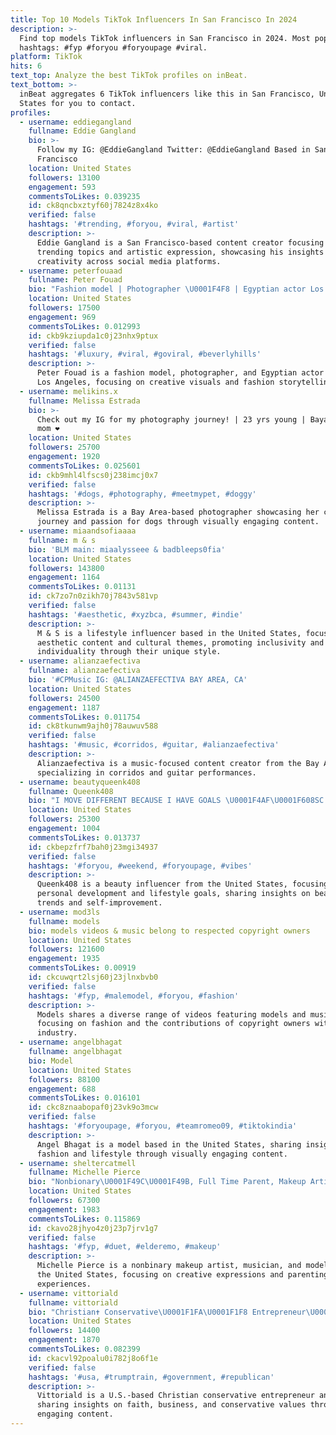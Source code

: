 ```yaml
---
title: Top 10 Models TikTok Influencers In San Francisco In 2024
description: >-
  Find top models TikTok influencers in San Francisco in 2024. Most popular
  hashtags: #fyp #foryou #foryoupage #viral.
platform: TikTok
hits: 6
text_top: Analyze the best TikTok profiles on inBeat.
text_bottom: >-
  inBeat aggregates 6 TikTok influencers like this in San Francisco, United
  States for you to contact.
profiles:
  - username: eddiegangland
    fullname: Eddie Gangland
    bio: >-
      Follow my IG: @EddieGangland Twitter: @EddieGangland Based in San
      Francisco
    location: United States
    followers: 13100
    engagement: 593
    commentsToLikes: 0.039235
    id: ck8qncbxztyf60j7824z8x4ko
    verified: false
    hashtags: '#trending, #foryou, #viral, #artist'
    description: >-
      Eddie Gangland is a San Francisco-based content creator focusing on
      trending topics and artistic expression, showcasing his insights and
      creativity across social media platforms.
  - username: peterfouaad
    fullname: Peter Fouad
    bio: "Fashion model | Photographer \U0001F4F8 | Egyptian actor Los Angeles \U0001F334"
    location: United States
    followers: 17500
    engagement: 969
    commentsToLikes: 0.012993
    id: ckb9kziupda1c0j23nhx9ptux
    verified: false
    hashtags: '#luxury, #viral, #goviral, #beverlyhills'
    description: >-
      Peter Fouad is a fashion model, photographer, and Egyptian actor based in
      Los Angeles, focusing on creative visuals and fashion storytelling.
  - username: melikins.x
    fullname: Melissa Estrada
    bio: >-
      Check out my IG for my photography journey! | 23 yrs young | Bayarea | Dog
      mom ❤
    location: United States
    followers: 25700
    engagement: 1920
    commentsToLikes: 0.025601
    id: ckb9mhl4lfscs0j238imcj0x7
    verified: false
    hashtags: '#dogs, #photography, #meetmypet, #doggy'
    description: >-
      Melissa Estrada is a Bay Area-based photographer showcasing her creative
      journey and passion for dogs through visually engaging content.
  - username: miaandsofiaaaa
    fullname: m & s
    bio: 'BLM main: miaalysseee & badbleeps0fia'
    location: United States
    followers: 143800
    engagement: 1164
    commentsToLikes: 0.01131
    id: ck7zo7n0zikh70j7843v581vp
    verified: false
    hashtags: '#aesthetic, #xyzbca, #summer, #indie'
    description: >-
      M & S is a lifestyle influencer based in the United States, focusing on
      aesthetic content and cultural themes, promoting inclusivity and
      individuality through their unique style.
  - username: alianzaefectiva
    fullname: alianzaefectiva
    bio: '#CPMusic IG: @ALIANZAEFECTIVA BAY AREA, CA'
    location: United States
    followers: 24500
    engagement: 1187
    commentsToLikes: 0.011754
    id: ck8tkunwm9ajh0j78auwuv588
    verified: false
    hashtags: '#music, #corridos, #guitar, #alianzaefectiva'
    description: >-
      Alianzaefectiva is a music-focused content creator from the Bay Area,
      specializing in corridos and guitar performances.
  - username: beautyqueenk408
    fullname: Queenk408
    bio: "I MOVE DIFFERENT BECAUSE I HAVE GOALS \U0001F4AF\U0001F608SC: K.star408"
    location: United States
    followers: 25300
    engagement: 1004
    commentsToLikes: 0.013737
    id: ckbepzfrf7bah0j23mgi34937
    verified: false
    hashtags: '#foryou, #weekend, #foryoupage, #vibes'
    description: >-
      Queenk408 is a beauty influencer from the United States, focusing on
      personal development and lifestyle goals, sharing insights on beauty
      trends and self-improvement.
  - username: mod3ls
    fullname: models
    bio: models videos & music belong to respected copyright owners
    location: United States
    followers: 121600
    engagement: 1935
    commentsToLikes: 0.00919
    id: ckcuwqrt2lsj60j23jlnxbvb0
    verified: false
    hashtags: '#fyp, #malemodel, #foryou, #fashion'
    description: >-
      Models shares a diverse range of videos featuring models and music,
      focusing on fashion and the contributions of copyright owners within the
      industry.
  - username: angelbhagat
    fullname: angelbhagat
    bio: Model
    location: United States
    followers: 88100
    engagement: 688
    commentsToLikes: 0.016101
    id: ckc8znaabopaf0j23vk9o3mcw
    verified: false
    hashtags: '#foryoupage, #foryou, #teamromeo09, #tiktokindia'
    description: >-
      Angel Bhagat is a model based in the United States, sharing insights into
      fashion and lifestyle through visually engaging content.
  - username: sheltercatmell
    fullname: Michelle Pierce
    bio: "Nonbionary\U0001F49C\U0001F49B, Full Time Parent, Makeup Artist \U0001F3A8, Musician\U0001F3B6 and Model!"
    location: United States
    followers: 67300
    engagement: 1983
    commentsToLikes: 0.115869
    id: ckavo28jhyo4z0j23p7jrv1g7
    verified: false
    hashtags: '#fyp, #duet, #elderemo, #makeup'
    description: >-
      Michelle Pierce is a nonbinary makeup artist, musician, and model based in
      the United States, focusing on creative expressions and parenting
      experiences.
  - username: vittoriald
    fullname: vittoriald
    bio: "Christian✝️ Conservative\U0001F1FA\U0001F1F8 Entrepreneur\U0001F4B0 Model\U0001F481‍♀️"
    location: United States
    followers: 14400
    engagement: 1870
    commentsToLikes: 0.082399
    id: ckacvl92poalu0i782j8o6f1e
    verified: false
    hashtags: '#usa, #trumptrain, #government, #republican'
    description: >-
      Vittoriald is a U.S.-based Christian conservative entrepreneur and model,
      sharing insights on faith, business, and conservative values through
      engaging content.
---
```


